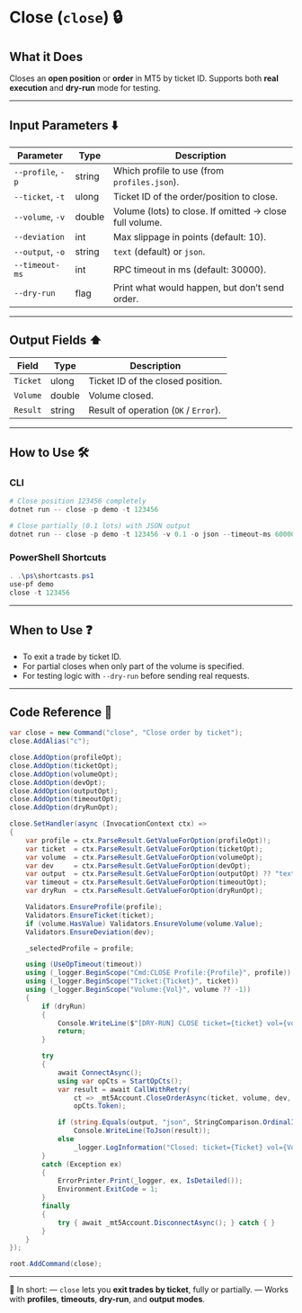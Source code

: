 # Close (`close`) 🔒

## What it Does

Closes an **open position** or **order** in MT5 by ticket ID.
Supports both **real execution** and **dry-run** mode for testing.

---

## Input Parameters ⬇️

| Parameter         | Type   | Description                                             |
| ----------------- | ------ | ------------------------------------------------------- |
| `--profile`, `-p` | string | Which profile to use (from `profiles.json`).            |
| `--ticket`, `-t`  | ulong  | Ticket ID of the order/position to close.               |
| `--volume`, `-v`  | double | Volume (lots) to close. If omitted → close full volume. |
| `--deviation`     | int    | Max slippage in points (default: 10).                   |
| `--output`, `-o`  | string |  `text` (default) or `json`.                             |
| `--timeout-ms`    | int    | RPC timeout in ms (default: 30000).                     |
| `--dry-run`       | flag   | Print what would happen, but don’t send order.          |

---

## Output Fields ⬆️

| Field    | Type   | Description                           |
| -------- | ------ | ------------------------------------- |
| `Ticket` | ulong  | Ticket ID of the closed position.     |
| `Volume` | double | Volume closed.                        |
| `Result` | string | Result of operation (`OK` / `Error`). |

---

## How to Use 🛠️

### CLI

```powershell
# Close position 123456 completely
dotnet run -- close -p demo -t 123456

# Close partially (0.1 lots) with JSON output
dotnet run -- close -p demo -t 123456 -v 0.1 -o json --timeout-ms 60000
```

### PowerShell Shortcuts

```powershell
. .\ps\shortcasts.ps1
use-pf demo
close -t 123456
```

---

## When to Use ❓

* To exit a trade by ticket ID.
* For partial closes when only part of the volume is specified.
* For testing logic with `--dry-run` before sending real requests.

---

## Code Reference 🧩

```csharp
var close = new Command("close", "Close order by ticket");
close.AddAlias("c");

close.AddOption(profileOpt);
close.AddOption(ticketOpt);
close.AddOption(volumeOpt);
close.AddOption(devOpt);
close.AddOption(outputOpt);
close.AddOption(timeoutOpt);
close.AddOption(dryRunOpt);

close.SetHandler(async (InvocationContext ctx) =>
{
    var profile = ctx.ParseResult.GetValueForOption(profileOpt)!;
    var ticket  = ctx.ParseResult.GetValueForOption(ticketOpt);
    var volume  = ctx.ParseResult.GetValueForOption(volumeOpt);
    var dev     = ctx.ParseResult.GetValueForOption(devOpt);
    var output  = ctx.ParseResult.GetValueForOption(outputOpt) ?? "text";
    var timeout = ctx.ParseResult.GetValueForOption(timeoutOpt);
    var dryRun  = ctx.ParseResult.GetValueForOption(dryRunOpt);

    Validators.EnsureProfile(profile);
    Validators.EnsureTicket(ticket);
    if (volume.HasValue) Validators.EnsureVolume(volume.Value);
    Validators.EnsureDeviation(dev);

    _selectedProfile = profile;

    using (UseOpTimeout(timeout))
    using (_logger.BeginScope("Cmd:CLOSE Profile:{Profile}", profile))
    using (_logger.BeginScope("Ticket:{Ticket}", ticket))
    using (_logger.BeginScope("Volume:{Vol}", volume ?? -1))
    {
        if (dryRun)
        {
            Console.WriteLine($"[DRY-RUN] CLOSE ticket={ticket} vol={volume ?? -1}");
            return;
        }

        try
        {
            await ConnectAsync();
            using var opCts = StartOpCts();
            var result = await CallWithRetry(
                ct => _mt5Account.CloseOrderAsync(ticket, volume, dev, ct),
                opCts.Token);

            if (string.Equals(output, "json", StringComparison.OrdinalIgnoreCase))
                Console.WriteLine(ToJson(result));
            else
                _logger.LogInformation("Closed: ticket={Ticket} vol={Vol}", ticket, volume ?? -1);
        }
        catch (Exception ex)
        {
            ErrorPrinter.Print(_logger, ex, IsDetailed());
            Environment.ExitCode = 1;
        }
        finally
        {
            try { await _mt5Account.DisconnectAsync(); } catch { }
        }
    }
});

root.AddCommand(close);
```

---

📌 In short:
— `close` lets you **exit trades by ticket**, fully or partially.
— Works with **profiles**, **timeouts**, **dry-run**, and **output modes**.
